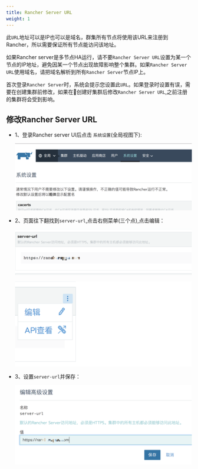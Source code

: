 ```yaml
---
title: Rancher Server URL
weight: 1
---
```


此`URL`地址可以是IP也可以是域名，群集所有节点将使用该URL来注册到Rancher，所以需要保证所有节点能访问该地址。

如果Rancher server是多节点HA运行，请不要`Rancher Server URL`设置为某一个节点的IP地址，避免因某一个节点出现故障影响整个集群。如果`Rancher Server URL`使用域名，请把域名解析到所有`Rancher Server`节点IP上。

首次登录`Rancher Server`时，系统会提示您设置此`URL`。如果登录时设置有误，需要在创建集群前修改，如果在创建好集群后修改`Rancher Server URL`,之前注册的集群将会受到影响。

## 修改Rancher Server URL

- 1、登录Rancher server UI后点击 `系统设置`(全局视图下):

  ![image-20180818175517248](_index.assets/image-20180818175517248.png)

- 2、页面往下翻找到`server-url`,点击右侧菜单(三个点),点击编辑：

  ![image-20180818175551680](_index.assets/image-20180818175551680.png)

  ![image-20180818175707892](_index.assets/image-20180818175707892.png)

- 3、设置`server-url`并保存：

  ![image-20180818175740038](_index.assets/image-20180818175740038.png)

